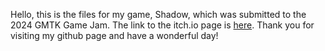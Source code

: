 Hello, this is the files for my game, Shadow, which was submitted to the 2024 GMTK Game Jam.
The link to the itch.io page is <a href="https://iamhyxxn.itch.io/shadow">here</a>.
Thank you for visiting my github page and have a wonderful day!
